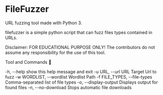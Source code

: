 # FileFuzzer
URL fuzzing tool made with Python 3.

filefuzzer is a simple python script that can fuzz files types contained in URLs.

Disclaimer: FOR EDUCATIONAL PURPOSE ONLY! The contributors do not assume any responsibility for the use of this tool.

Tool and Commands 🧰

-h, --help                   show this help message and exit
-u URL, --url URL            Target Url to fuzz
-w WORDLIST, --wordlist      Wordlist Path
-f FILE_TYPES, --file-types  Comma-separated list of file types
-o, --display-output         Displays output for found files
-n, --no-download            Stops automatic file downloads









